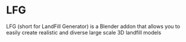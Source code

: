 # LFG
LFG (short for LandFill Generator) is a Blender addon that allows you to easily create realistic and diverse large scale 3D landfill models
